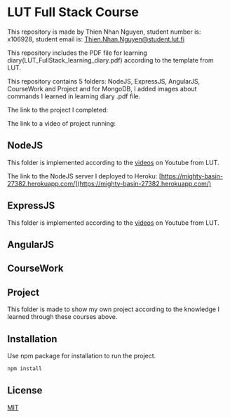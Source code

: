 # LUT Full Stack Course

This repository is made by Thien Nhan Nguyen, student number is: x106928, student email is: Thien.Nhan.Nguyen@student.lut.fi

This repository includes the PDF file for learning diary(LUT_FullStack_learning_diary.pdf) according to the template from LUT.

This repository contains 5 folders: NodeJS, ExpressJS, AngularJS, CourseWork and Project and for MongoDB, I added images about commands I learned in learning diary .pdf file.

The link to the project I completed: 

The link to a video of project running: 

## NodeJS
This folder is implemented according to the [videos](https://www.youtube.com/watch?v=fBNz5xF-Kx4) on Youtube from LUT. 

The link to the NodeJS server I deployed to Heroku: [https://mighty-basin-27382.herokuapp.com/](https://mighty-basin-27382.herokuapp.com/)

## ExpressJS
This folder is implemented according to the [videos](https://www.youtube.com/watch?v=L72fhGm1tfE) on Youtube from LUT. 

## AngularJS

## CourseWork

## Project
This folder is made to show my own project according to the knowledge I learned through these courses above.

## Installation

Use npm package for installation to run the project.
```bash
npm install
```

## License
[MIT](https://choosealicense.com/licenses/mit/)